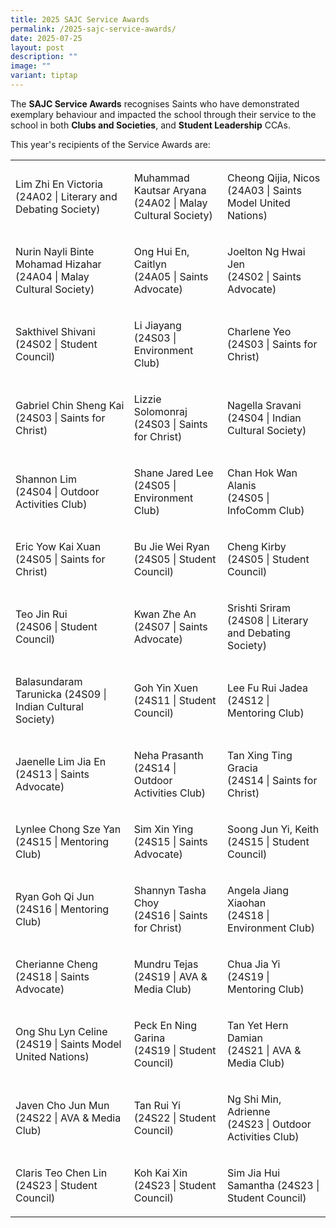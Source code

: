 ```yaml
---
title: 2025 SAJC Service Awards
permalink: /2025-sajc-service-awards/
date: 2025-07-25
layout: post
description: ""
image: ""
variant: tiptap
---
```

<p>The <strong>SAJC Service Awards</strong> recognises Saints who have demonstrated
exemplary behaviour and impacted the school through their service to the
school in both <strong>Clubs and Societies</strong>, and <strong>Student Leadership</strong> CCAs.</p>
<p>This year's recipients of the Service Awards are:</p>
<p></p>
<table style="minWidth: 75px">
<colgroup>
<col>
<col>
<col>
</colgroup>
<tbody>
<tr>
<td rowspan="1" colspan="1">
<p>Lim Zhi En Victoria
<br>(24A02 | Literary and Debating Society)</p>
</td>
<td rowspan="1" colspan="1">
<p>Muhammad Kautsar Aryana
<br>(24A02 | Malay Cultural Society)</p>
</td>
<td rowspan="1" colspan="1">
<p>Cheong Qijia, Nicos
<br>(24A03 | Saints Model United Nations)</p>
</td>
</tr>
<tr>
<td rowspan="1" colspan="1">
<p>Nurin Nayli Binte Mohamad Hizahar
<br>(24A04 | Malay Cultural Society)</p>
</td>
<td rowspan="1" colspan="1">
<p>Ong Hui En, Caitlyn
<br>(24A05 | Saints Advocate)</p>
</td>
<td rowspan="1" colspan="1">
<p>Joelton Ng Hwai Jen
<br>(24S02 | Saints Advocate)</p>
</td>
</tr>
<tr>
<td rowspan="1" colspan="1">
<p>Sakthivel Shivani
<br>(24S02 | Student Council)</p>
</td>
<td rowspan="1" colspan="1">
<p>Li Jiayang
<br>(24S03 | Environment Club)</p>
</td>
<td rowspan="1" colspan="1">
<p>Charlene Yeo
<br>(24S03 | Saints for Christ)</p>
</td>
</tr>
<tr>
<td rowspan="1" colspan="1">
<p>Gabriel Chin Sheng Kai
<br>(24S03 | Saints for Christ)</p>
</td>
<td rowspan="1" colspan="1">
<p>Lizzie Solomonraj
<br>(24S03 | Saints for Christ)</p>
</td>
<td rowspan="1" colspan="1">
<p>Nagella Sravani
<br>(24S04 | Indian Cultural Society)</p>
</td>
</tr>
<tr>
<td rowspan="1" colspan="1">
<p>Shannon Lim
<br>(24S04 | Outdoor Activities Club)</p>
</td>
<td rowspan="1" colspan="1">
<p>Shane Jared Lee
<br>(24S05 | Environment Club)</p>
</td>
<td rowspan="1" colspan="1">
<p>Chan Hok Wan Alanis
<br>(24S05 | InfoComm Club)</p>
</td>
</tr>
<tr>
<td rowspan="1" colspan="1">
<p>Eric Yow Kai Xuan
<br>(24S05 | Saints for Christ)</p>
</td>
<td rowspan="1" colspan="1">
<p>Bu Jie Wei Ryan
<br>(24S05 | Student Council)</p>
</td>
<td rowspan="1" colspan="1">
<p>Cheng Kirby
<br>(24S05 | Student Council)</p>
</td>
</tr>
<tr>
<td rowspan="1" colspan="1">
<p>Teo Jin Rui
<br>(24S06 | Student Council)</p>
</td>
<td rowspan="1" colspan="1">
<p>Kwan Zhe An
<br>(24S07 | Saints Advocate)</p>
</td>
<td rowspan="1" colspan="1">
<p>Srishti Sriram
<br>(24S08 | Literary and Debating Society)</p>
</td>
</tr>
<tr>
<td rowspan="1" colspan="1">
<p>Balasundaram Tarunicka (24S09 | Indian Cultural Society)</p>
</td>
<td rowspan="1" colspan="1">
<p>Goh Yin Xuen
<br>(24S11 | Student Council)</p>
</td>
<td rowspan="1" colspan="1">
<p>Lee Fu Rui Jadea
<br>(24S12 | Mentoring Club)</p>
</td>
</tr>
<tr>
<td rowspan="1" colspan="1">
<p>Jaenelle Lim Jia En
<br>(24S13 | Saints Advocate)</p>
</td>
<td rowspan="1" colspan="1">
<p>Neha Prasanth
<br>(24S14 | Outdoor Activities Club)</p>
</td>
<td rowspan="1" colspan="1">
<p>Tan Xing Ting Gracia
<br>(24S14 | Saints for Christ)</p>
</td>
</tr>
<tr>
<td rowspan="1" colspan="1">
<p>Lynlee Chong Sze Yan
<br>(24S15 | Mentoring Club)</p>
</td>
<td rowspan="1" colspan="1">
<p>Sim Xin Ying
<br>(24S15 | Saints Advocate)</p>
</td>
<td rowspan="1" colspan="1">
<p>Soong Jun Yi, Keith
<br>(24S15 | Student Council)</p>
</td>
</tr>
<tr>
<td rowspan="1" colspan="1">
<p>Ryan Goh Qi Jun
<br>(24S16 | Mentoring Club)</p>
</td>
<td rowspan="1" colspan="1">
<p>Shannyn Tasha Choy
<br>(24S16 | Saints for Christ)</p>
</td>
<td rowspan="1" colspan="1">
<p>Angela Jiang Xiaohan
<br>(24S18 | Environment Club)</p>
</td>
</tr>
<tr>
<td rowspan="1" colspan="1">
<p>Cherianne Cheng
<br>(24S18 | Saints Advocate)</p>
</td>
<td rowspan="1" colspan="1">
<p>Mundru Tejas
<br>(24S19 | AVA &amp; Media Club)</p>
</td>
<td rowspan="1" colspan="1">
<p>Chua Jia Yi
<br>(24S19 | Mentoring Club)</p>
</td>
</tr>
<tr>
<td rowspan="1" colspan="1">
<p>Ong Shu Lyn Celine
<br>(24S19 | Saints Model United Nations)</p>
</td>
<td rowspan="1" colspan="1">
<p>Peck En Ning Garina
<br>(24S19 | Student Council)</p>
</td>
<td rowspan="1" colspan="1">
<p>Tan Yet Hern Damian
<br>(24S21 | AVA &amp; Media Club)</p>
</td>
</tr>
<tr>
<td rowspan="1" colspan="1">
<p>Javen Cho Jun Mun
<br>(24S22 | AVA &amp; Media Club)</p>
</td>
<td rowspan="1" colspan="1">
<p>Tan Rui Yi
<br>(24S22 | Student Council)</p>
</td>
<td rowspan="1" colspan="1">
<p>Ng Shi Min, Adrienne
<br>(24S23 | Outdoor Activities Club)</p>
</td>
</tr>
<tr>
<td rowspan="1" colspan="1">
<p>Claris Teo Chen Lin
<br>(24S23 | Student Council)</p>
</td>
<td rowspan="1" colspan="1">
<p>Koh Kai Xin (24S23 | Student Council)</p>
</td>
<td rowspan="1" colspan="1">
<p>Sim Jia Hui Samantha (24S23 | Student Council)</p>
</td>
</tr>
</tbody>
</table>
<p></p>